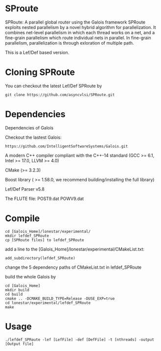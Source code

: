 # SProute

SPRoute: A parallel global router using the Galois framework
SPRoute exploits nested parallelism by a novel hybrid algorithm for parallelization. It combines net-level parallelism in which each thread works on a net, and a fine-grain parallelism which route individual nets in parallel. In fine-grain parallelism, parallelization is through exloration of multiple path. 

This is a Lef/Def based version.

Cloning SPRoute
====================
You can checkout the latest Lef/Def SPRoute by

```Shell
git clone https://github.com/asyncvlsi/SPRoute.git
```

Dependencies
====================

Dependencies of Galois

Checkout the lastest Galois: 
```Shell
https://github.com/IntelligentSoftwareSystems/Galois.git
```

A modern C++ compiler compliant with the C++-14 standard (GCC >= 6.1, Intel >= 17.0, LLVM >= 4.0)

CMake (>= 3.2.3)

Boost library ( >= 1.58.0, we recommend building/installing the full library) 

Lef/Def Parser v5.8

The FLUTE file: POST9.dat POWV9.dat

Compile
====================

```Shell
cd [Galois_Home]/lonestar/experimental/
mkdir lefdef_SPRoute
cp [SPRoute files] to lefdef_SPRoute
```
add a line to the [Galois_Home]/lonestar/experimental/CMakeList.txt: 
```Shell
add_subdirectory(lefdef_SPRoute)
```
change the 5 dependency paths of CMakeList.txt in lefdef_SPRoute

build the whole Galois by
```Shell
cd [Galois_Home]
mkdir build
cd build
cmake .. -DCMAKE_BUILD_TYPE=Release -DUSE_EXP=true
cd lonestar/experimental/lefdef_SPRoute
make
```

Usage
===================

```Shell
./lefdef_SPRoute -lef [LefFile] -def [DefFile] -t [nthreads] -output [Output file]
```



